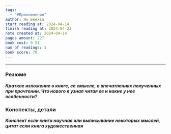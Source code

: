 ```yaml
---
tags:
  - "#Приключения"
author: Ян Бжехва
start reading at: 2024-04-14
finish reading at: 2024-04-23
note created at: 2024-04-14
pages amount: 227
book cost: 0.51
num of readings: 1
book score: 70
---
```

----

### Резюме
***Краткое изложение о книге, ее смысле, о впечатлениях полученных при прочтении. Что нового я узнал читая ее и какие у нее особенности?***

### Конспекты, детали
***Конспект если книга научная или выписывание некоторых мыслей, цитат если книга художественная***

